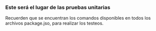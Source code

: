 ### Este será el lugar de las pruebas unitarias

Recuerden que se encuentran los comandos disponibles en todos los archivos package.jso, para realizar los testeos.
